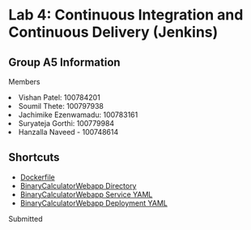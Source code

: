 # Lab 4: Continuous Integration and Continuous Delivery (Jenkins)

## Group A5 Information
<p>Members</p>
  <li>Vishan Patel: 100784201</li>
  <li>Soumil Thete: 100797938</li>
  <li>Jachimike Ezenwamadu: 100783161</li>
  <li>Suryateja Gorthi: 100779984</li>
  <li>Hanzalla Naveed - 100748614</li>

## Shortcuts
- [Dockerfile](https://github.com/23Vishan/Software-Quality/blob/main/Lab%202/BinaryCalculatorWebapp/Dockerfile)
- [BinaryCalculatorWebapp Directory](https://github.com/23Vishan/Software-Quality/tree/main/Lab%202/BinaryCalculatorWebapp)
- [BinaryCalculatorWebapp Service YAML](https://github.com/23Vishan/Software-Quality/blob/main/calc-service.yaml)
- [BinaryCalculatorWebapp Deployment YAML](https://github.com/23Vishan/Software-Quality/blob/main/calc-deploy.yaml)

Submitted
